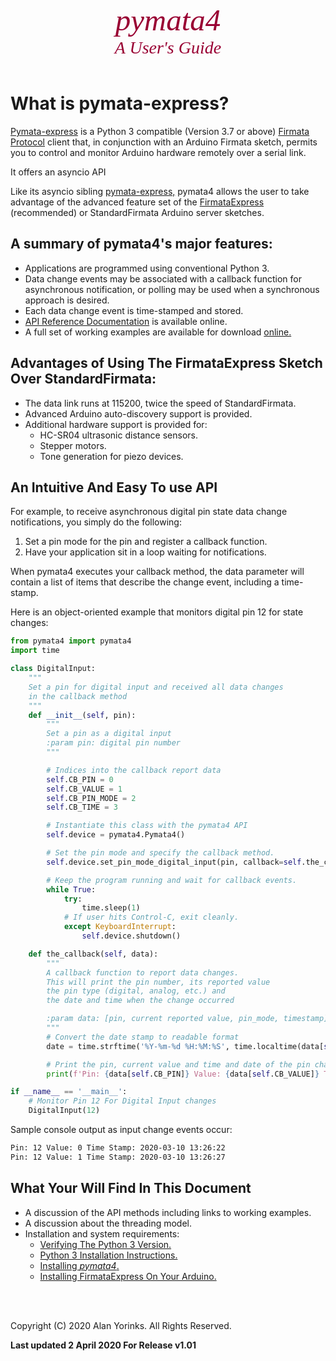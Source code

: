 

<div style="text-align:center;color:#990033; font-family:times, serif; font-size:3.5em"><i>pymata4</i></div>
<div style="text-align:center;color:#990033; font-family:times, serif; font-size:2em"><i>A User's Guide</i></div>

<br>

# What is pymata-express? 

[Pymata-express](https://github.com/MrYsLab/pymata-express) is a Python 3 compatible (Version 3.7 or above)  [Firmata Protocol](https://github.com/firmata/protocol) 
client that, in conjunction with an Arduino Firmata sketch, permits you to control and monitor Arduino hardware
remotely over a serial link. 

It offers an asyncio API

Like its asyncio sibling [pymata-express,](https://mryslab.github.io/pymata-express/) pymata4 allows the user to take
advantage of the advanced feature set of 
the [FirmataExpress](https://github.com/MrYsLab/FirmataExpress) (recommended) or StandardFirmata 
Arduino server sketches. 


## A summary of pymata4's major features:

* Applications are programmed using conventional Python 3.
* Data change events may be associated with a callback function for asynchronous notification, 
or polling may be used when a synchronous approach is desired.
* Each data change event is time-stamped and stored.
* [API Reference Documentation](https://htmlpreview.github.io/?https://github.com/MrYsLab/pymata4/blob/master/html/pymata4/index.html) 
 is available online.
* A full set of working examples
are available for download [online.](https://github.com/MrYsLab/pymata4/tree/master/examples)


## Advantages of Using The FirmataExpress Sketch Over StandardFirmata:

* The data link runs at 115200, twice the speed of StandardFirmata.
* Advanced Arduino auto-discovery support is provided.
* Additional hardware support is provided for:
    * HC-SR04 ultrasonic distance sensors.
    * Stepper motors.
    * Tone generation for piezo devices.
    

## An Intuitive And Easy To use API

For example, to receive asynchronous digital pin state data change notifications, you simply do the following:

1. Set a pin mode for the pin and register a callback function.
2. Have your application sit in a loop waiting for notifications.
    
When pymata4 executes your callback method, the data parameter will contain
a list of items that describe the change event, including a time-stamp.

Here is an object-oriented example that monitors digital pin 12 for state changes:

```python
from pymata4 import pymata4
import time

class DigitalInput:
    """
    Set a pin for digital input and received all data changes
    in the callback method
    """
    def __init__(self, pin):
        """
        Set a pin as a digital input
        :param pin: digital pin number
        """

        # Indices into the callback report data
        self.CB_PIN = 0
        self.CB_VALUE = 1
        self.CB_PIN_MODE = 2
        self.CB_TIME = 3

        # Instantiate this class with the pymata4 API
        self.device = pymata4.Pymata4()

        # Set the pin mode and specify the callback method.
        self.device.set_pin_mode_digital_input(pin, callback=self.the_callback)

        # Keep the program running and wait for callback events.
        while True:
            try:
                time.sleep(1)
            # If user hits Control-C, exit cleanly.
            except KeyboardInterrupt:
                self.device.shutdown()

    def the_callback(self, data):
        """
        A callback function to report data changes.
        This will print the pin number, its reported value
        the pin type (digital, analog, etc.) and
        the date and time when the change occurred

        :param data: [pin, current reported value, pin_mode, timestamp]
        """
        # Convert the date stamp to readable format
        date = time.strftime('%Y-%m-%d %H:%M:%S', time.localtime(data[self.CB_TIME]))

        # Print the pin, current value and time and date of the pin change event.
        print(f'Pin: {data[self.CB_PIN]} Value: {data[self.CB_VALUE]} Time Stamp: {date}')

if __name__ == '__main__':
    # Monitor Pin 12 For Digital Input changes
    DigitalInput(12)
```

Sample console output as input change events occur:
```bash
Pin: 12 Value: 0 Time Stamp: 2020-03-10 13:26:22
Pin: 12 Value: 1 Time Stamp: 2020-03-10 13:26:27
```


## What Your Will Find In This Document

* A discussion of the API methods including links to working examples.
* A discussion about the threading model.
* Installation and system requirements:
    * [Verifying The Python 3 Version.](./python_3_verify/#how-to-verify-the-python-3-version-installed) 
    * [Python 3 Installation Instructions.](./python_install/#installing-python-37-or-greater)
    * [Installing _pymata4_.](./install_pymata4/#before-you-install)
    * [Installing FirmataExpress On Your Arduino.](./firmata_express/#installation-instructions)


<br>
<br>

Copyright (C) 2020 Alan Yorinks. All Rights Reserved.

**Last updated 2 April 2020 For Release v1.01**
